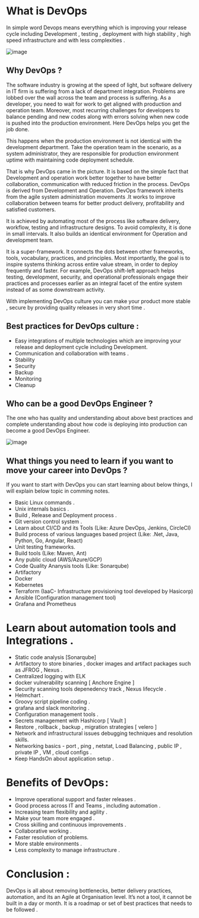 # What is DevOps
In simple word Devops means everything which is improving your release cycle including Development , testing , deployment with high stability , high speed infrastructure and with less complexities .

![image](https://github.com/chandankumar994/DevOps-Mastery/assets/15160387/bcc07327-d770-49c0-9026-45f5156a4344)


## Why DevOps ?
The software industry is growing at the speed of light, but software delivery in IT firm is suffering from a lack of department integration. Problems are lobbed over the wall across the team and process is suffering. As a developer, you need to wait for work to get aligned with production and operation team. Moreover, most recurring challenges for developers to balance pending and new codes along with errors solving when new code is pushed into the production environment. Here DevOps helps you get the job done.

This happens when the production environment is not identical with the development department. Take the operation team in the scenario, as a system administrator, they are responsible for production environment uptime with maintaining code deployment schedule.

That is why DevOps came in the picture. It is based on the simple fact that Development and operation work better together to have better collaboration, communication with reduced friction in the process. DevOps is derived from Development and Operation. DevOps framework inherits from the agile system administration movements .It works to improve collaboration between teams for better product delivery, profitability and satisfied customers.

It is achieved by automating most of the process like software delivery, workflow, testing and infrastructure designs. To avoid complexity, it is done in small intervals. It also builds an identical environment for Operation and development team.

It is a super-framework. It connects the dots between other frameworks, tools, vocabulary, practices, and principles. Most importantly, the goal is to inspire systems thinking across entire value stream, in order to deploy frequently and faster. For example, DevOps shift-left approach helps testing, development, security, and operational professionals engage their practices and processes earlier as an integral facet of the entire system instead of as some downstream activity.

With implementing DevOps culture you can make your product more stable , secure by providing quality releases in very short time .

## Best practices for DevOps culture :
* Easy integrations of multiple technologies which are improving your release and deployment cycle including Development. 
* Communication and collaboration with teams .
* Stability
* Security
* Backup
* Monitoring
* Cleanup

## Who can be a good DevOps Engineer ?
The one who has quality and understanding about above best practices and complete understanding about how code is deploying into production can become a good DevOps Engineer.

![image](https://github.com/chandankumar994/DevOps-Mastery/assets/15160387/735cd57a-6cf5-451d-9b45-6f9dcc1c2602)


## What things you need to learn if you want to move your career into DevOps ?
If you want to start with DevOps you can start learning about below things, I will explain below topic in comming notes.
* Basic Linux commands .
* Unix internals basics .
* Build , Release and Deployment process .
* Git version control system .
* Learn about CI/CD and its Tools (Like: Azure DevOps, Jenkins, CircleCI)
* Build process of various languages based project (Like: .Net, Java, Python, Go, Angular, React)
* Unit testing frameworks.
* Build tools (Like: Maven, Ant)
* Any public cloud (AWS/Azure/GCP)
* Code Quality Ananysis tools (Like: Sonarqube)
* Artifactory
* Docker
* Kebernetes
* Terraform (IaaC- Infrastructure provisioning tool developed by Hasicorp)
* Ansible (Configuration management tool)
* Grafana and Prometheus

# Learn about automation tools and Integrations .
* Static code analysis [Sonarqube]
* Artifactory to store binaries , docker images and artifact packages such as JFROG , Nexus .
* Centralized logging with ELK
* docker vulnerability scanning [ Anchore Engine ]
* Security scanning tools depenedency track , Nexus lifecycle .
* Helmchart .
* Groovy script pipeline coding .
* grafana and slack monitoring .
* Configuration management tools .
* Secrets management with Hashicorp [ Vault ]
* Restore , rollback , backup , migration strategies [ velero ]
* Network and infrastructural issues debugging techniques and resolution skills.
* Networking basics - port , ping , netstat, Load Balancing , public IP , private IP , VM , cloud configs .
* Keep HandsOn about application setup .

# Benefits of DevOps :
* Improve operational support and faster releases .
* Good process across IT and Teams , including automation .
* Increasing team flexibility and agility .
* Make your team more engaged .
* Cross skilling and continuous improvements .
* Collaborative working .
* Faster resolution of problems.
* More stable environments .
* Less complexity to manage infrastructure .

# Conclusion :
DevOps is all about removing bottlenecks, better delivery practices, automation, and its an Agile at Organisation level. It’s not a tool, it cannot be built in a day or month. It is a roadmap or set of best practices that needs to be followed .
